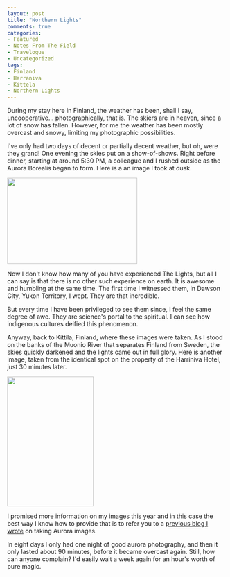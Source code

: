 ```yaml
---
layout: post
title: "Northern Lights"
comments: true
categories:
- Featured
- Notes From The Field
- Travelogue
- Uncategorized
tags:
- Finland
- Harraniva
- Kittela
- Northern Lights
---
```

During my stay here in Finland, the weather has been, shall I say, uncooperative... photographically, that is. The skiers are in heaven, since a lot of snow has fallen. However, for me the weather has been mostly overcast and snowy, limiting my photographic possibilities.

I've only had two days of decent or partially decent weather, but oh, were they grand! One evening the skies put on a show-of-shows. Right before dinner, starting at around 5:30 PM, a colleague and I rushed outside as the Aurora Borealis began to form. Here is a an image I took at dusk.

<a href="http://blog.lesterpickerphoto.com/wp-content/uploads/2012/02/LAP4486.jpg"><img class="alignnone size-medium wp-image-1972" title="_LAP4486" src="http://blog.lesterpickerphoto.com/wp-content/uploads/2012/02/LAP4486-300x199.jpg" alt="" width="300" height="199"></a>

Now I don't know how many of you have experienced The Lights, but all I can say is that there is no other such experience on earth. It is awesome and humbling at the same time. The first time I witnessed them, in Dawson City, Yukon Territory, I wept. They are that incredible.

But every time I have been privileged to see them since, I feel the same degree of awe. They are science's portal to the spiritual. I can see how indigenous cultures deified this phenomenon.

Anyway, back to Kittila, Finland, where these images were taken. As I stood on the banks of the Muonio River that separates Finland from Sweden, the skies quickly darkened and the lights came out in full glory. Here is another image, taken from the identical spot on the property of the Harriniva Hotel, just 30 minutes later.

<a href="http://blog.lesterpickerphoto.com/wp-content/uploads/2012/02/LAP4502.jpg"><img class="alignnone size-medium wp-image-1974" title="_LAP4502" src="http://blog.lesterpickerphoto.com/wp-content/uploads/2012/02/LAP4502-199x300.jpg" alt="" width="199" height="300"></a>

I promised more information on my images this year and in this case the best way I know how to provide that is to refer you to a <a href="http://blog.lesterpickerphoto.com/2011/02/15/how-to-photograph-the-northern-lights/">previous blog I wrote</a> on taking Aurora images.

In eight days I only had one night of good aurora photography, and then it only lasted about 90 minutes, before it became overcast again. Still, how can anyone complain? I'd easily wait a week again for an hour's worth of pure magic.